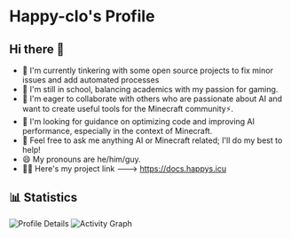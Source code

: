# Happy-clo's Profile

## Hi there 👋

- 🔭 I'm currently tinkering with some open source projects to fix minor issues and add automated processes
- 🌱 I'm still in school, balancing academics with my passion for gaming.
- 👯 I'm eager to collaborate with others who are passionate about AI and want to create useful tools for the Minecraft community⚡.
- 🤔 I'm looking for guidance on optimizing code and improving AI performance, especially in the context of Minecraft.
- 💬 Feel free to ask me anything AI or Minecraft related; I'll do my best to help!
- 😄 My pronouns are he/him/guy.
- 💁‍♂️ Here's my project link ---> https://docs.happys.icu

## 📊 Statistics

![Profile Details](http://github-profile-summary-cards.vercel.app/api/cards/profile-details?username=Happy-clo&theme=github_dark)
![Activity Graph](https://user-images.githubusercontent.com/73097560/115834477-dbab4500-a447-11eb-908a-139a6edaec5c.gif)
